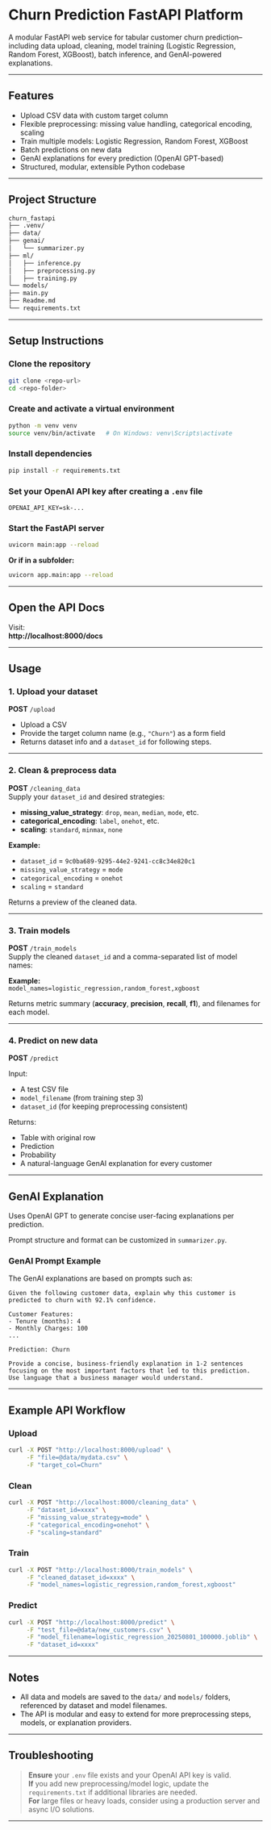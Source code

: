 # Churn Prediction FastAPI Platform

A modular FastAPI web service for tabular customer churn prediction–including data upload, cleaning, model training (Logistic Regression, Random Forest, XGBoost), batch inference, and GenAI-powered explanations.

---

## Features

- Upload CSV data with custom target column  
- Flexible preprocessing: missing value handling, categorical encoding, scaling  
- Train multiple models: Logistic Regression, Random Forest, XGBoost  
- Batch predictions on new data  
- GenAI explanations for every prediction (OpenAI GPT-based)  
- Structured, modular, extensible Python codebase  

---

## Project Structure

```bash
churn_fastapi
├── .venv/
├── data/
├── genai/
│   └── summarizer.py
├── ml/
│   ├── inference.py
│   ├── preprocessing.py
│   ├── training.py
└── models/ 
├── main.py
├── Readme.md
└── requirements.txt
```

---

## Setup Instructions

### Clone the repository

```bash
git clone <repo-url>
cd <repo-folder>
```

### Create and activate a virtual environment

```bash
python -m venv venv
source venv/bin/activate   # On Windows: venv\Scripts\activate
```

### Install dependencies

```bash
pip install -r requirements.txt
```

### Set your OpenAI API key after creating a `.env` file

```env
OPENAI_API_KEY=sk-...
```

### Start the FastAPI server

```bash
uvicorn main:app --reload
```

**Or if in a subfolder:**

```bash
uvicorn app.main:app --reload
```

---

## Open the API Docs

Visit:  
**http://localhost:8000/docs**

---

## Usage

### 1. Upload your dataset

**POST** `/upload`

- Upload a CSV  
- Provide the target column name (e.g., `"Churn"`) as a form field  
- Returns dataset info and a `dataset_id` for following steps.

---

### 2. Clean & preprocess data

**POST** `/cleaning_data`  
Supply your `dataset_id` and desired strategies:

- **missing_value_strategy**: `drop`, `mean`, `median`, `mode`, etc.  
- **categorical_encoding**: `label`, `onehot`, etc.  
- **scaling**: `standard`, `minmax`, `none`

**Example:**

- `dataset_id` = `9c0ba689-9295-44e2-9241-cc8c34e820c1`  
- `missing_value_strategy` = `mode`  
- `categorical_encoding` = `onehot`  
- `scaling` = `standard`

Returns a preview of the cleaned data.

---

### 3. Train models

**POST** `/train_models`  
Supply the cleaned `dataset_id` and a comma-separated list of model names:

**Example:**  
`model_names=logistic_regression,random_forest,xgboost`

Returns metric summary (**accuracy**, **precision**, **recall**, **f1**), and filenames for each model.

---

### 4. Predict on new data

**POST** `/predict`

Input:
- A test CSV file  
- `model_filename` (from training step 3)  
- `dataset_id` (for keeping preprocessing consistent)

Returns:
- Table with original row  
- Prediction  
- Probability  
- A natural-language GenAI explanation for every customer  

---

## GenAI Explanation

Uses OpenAI GPT to generate concise user-facing explanations per prediction.

Prompt structure and format can be customized in `summarizer.py`.

### GenAI Prompt Example

The GenAI explanations are based on prompts such as:

```text
Given the following customer data, explain why this customer is predicted to churn with 92.1% confidence.

Customer Features:
- Tenure (months): 4
- Monthly Charges: 100
...

Prediction: Churn

Provide a concise, business-friendly explanation in 1-2 sentences focusing on the most important factors that led to this prediction. Use language that a business manager would understand.
```

---

## Example API Workflow

### Upload

```bash
curl -X POST "http://localhost:8000/upload" \
     -F "file=@data/mydata.csv" \
     -F "target_col=Churn"
```

### Clean

```bash
curl -X POST "http://localhost:8000/cleaning_data" \
     -F "dataset_id=xxxx" \
     -F "missing_value_strategy=mode" \
     -F "categorical_encoding=onehot" \
     -F "scaling=standard"
```

### Train

```bash
curl -X POST "http://localhost:8000/train_models" \
     -F "cleaned_dataset_id=xxxx" \
     -F "model_names=logistic_regression,random_forest,xgboost"
```

### Predict

```bash
curl -X POST "http://localhost:8000/predict" \
     -F "test_file=@data/new_customers.csv" \
     -F "model_filename=logistic_regression_20250801_100000.joblib" \
     -F "dataset_id=xxxx"
```

---

## Notes

- All data and models are saved to the `data/` and `models/` folders, referenced by dataset and model filenames.  
- The API is modular and easy to extend for more preprocessing steps, models, or explanation providers.

---

## Troubleshooting

> **Ensure** your `.env` file exists and your OpenAI API key is valid.  
> **If** you add new preprocessing/model logic, update the `requirements.txt` if additional libraries are needed.  
> **For** large files or heavy loads, consider using a production server and async I/O solutions.

---
